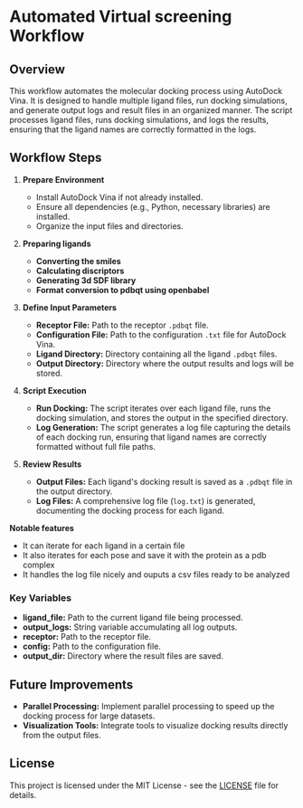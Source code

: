 
# Automated Virtual screening Workflow

## Overview

This workflow automates the molecular docking process using AutoDock Vina. It is designed to handle multiple ligand files, run docking simulations, and generate output logs and result files in an organized manner. The script processes ligand files, runs docking simulations, and logs the results, ensuring that the ligand names are correctly formatted in the logs.

## Workflow Steps

1. **Prepare Environment**
   - Install AutoDock Vina if not already installed.
   - Ensure all dependencies (e.g., Python, necessary libraries) are installed.
   - Organize the input files and directories.
2. **Preparing ligands**
   - **Converting the smiles** 
   - **Calculating discriptors**
   - **Generating 3d SDF library**
   - **Format conversion to pdbqt using openbabel**
     
2. **Define Input Parameters**
   - **Receptor File:** Path to the receptor `.pdbqt` file.
   - **Configuration File:** Path to the configuration `.txt` file for AutoDock Vina.
   - **Ligand Directory:** Directory containing all the ligand `.pdbqt` files.
   - **Output Directory:** Directory where the output results and logs will be stored.

3. **Script Execution**
   - **Run Docking:** The script iterates over each ligand file, runs the docking simulation, and stores the output in the specified directory.
   - **Log Generation:** The script generates a log file capturing the details of each docking run, ensuring that ligand names are correctly formatted without full file paths.

4. **Review Results**
   - **Output Files:** Each ligand's docking result is saved as a `.pdbqt` file in the output directory.
   - **Log Files:** A comprehensive log file (`log.txt`) is generated, documenting the docking process for each ligand.

**Notable features**
- It can iterate for each ligand in a certain file
- It also iterates for each pose and save it with the protein as a pdb complex
- It handles the log file nicely and ouputs a csv files ready to be analyzed

### Key Variables

- **ligand_file:** Path to the current ligand file being processed.
- **output_logs:** String variable accumulating all log outputs.
- **receptor:** Path to the receptor file.
- **config:** Path to the configuration file.
- **output_dir:** Directory where the result files are saved.



## Future Improvements

- **Parallel Processing:** Implement parallel processing to speed up the docking process for large datasets.
- **Visualization Tools:** Integrate tools to visualize docking results directly from the output files.

## License

This project is licensed under the MIT License - see the [LICENSE](LICENSE) file for details.
